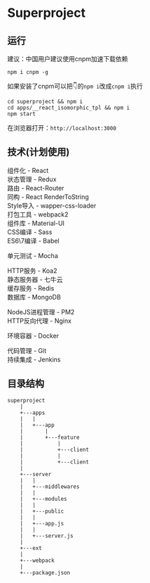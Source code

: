 # Superproject

## 运行

建议：中国用户建议使用cnpm加速下载依赖
```
npm i cnpm -g
```

如果安装了cnpm可以把👇的```npm i```改成```cnpm i```执行

```
cd superproject && npm i
cd apps/__react_isomorphic_tpl && npm i
npm start
```

在浏览器打开：```http://localhost:3000```

## 技术(计划使用)

组件化 - React <br>
状态管理 - Redux <br>
路由 - React-Router <br>
同构 - React RenderToString <br>
Style导入 - wapper-css-loader <br>
打包工具 - webpack2 <br>
组件库 - Material-UI <br>
CSS编译 - Sass <br>
ES6\7编译 - Babel <br>

单元测试 - Mocha <br>

HTTP服务 - Koa2 <br>
静态服务器 - 七牛云 <br>
缓存服务 - Redis <br>
数据库 - MongoDB <br>

NodeJS进程管理 - PM2 <br>
HTTP反向代理 - Nginx <br>

环境容器 - Docker <br>

代码管理 - Git <br>
持续集成 - Jenkins <br>

## 目录结构

```
superproject
	|
	+---apps
	|	|
	|	+---app
	|		|
	|		+---feature
	|			|
	|			+---client
	|			|
	|			+---client
	|
	+---server
	|	|
	|	+---middlewares
	|	|
	|	+---modules
	|	|
	|	+---public
	|	|
	|	+---app.js
	|	|
	|	+---server.js
	|
	+---ext
	|
	+---webpack
	|
	+---package.json

```